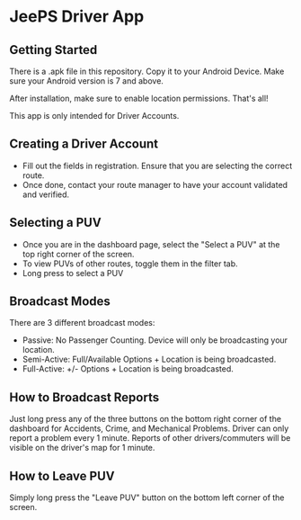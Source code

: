 # JeePS Driver App

## Getting Started

There is a .apk file in this repository. Copy it to your Android Device. Make sure your Android version is 7 and above.

After installation, make sure to enable location permissions. That's all! 

This app is only intended for Driver Accounts. 

## Creating a Driver Account

- Fill out the fields in registration. Ensure that you are selecting the correct route.
- Once done, contact your route manager to have your account validated and verified.

## Selecting a PUV 

- Once you are in the dashboard page, select the "Select a PUV" at the top right corner of the screen.
- To view PUVs of other routes, toggle them in the filter tab.
- Long press to select a PUV

## Broadcast Modes

There are 3 different broadcast modes:
- Passive: No Passenger Counting. Device will only be broadcasting your location.
- Semi-Active: Full/Available Options + Location is being broadcasted.
- Full-Active: +/- Options + Location is being broadcasted.

## How to Broadcast Reports

Just long press any of the three buttons on the bottom right corner of the dashboard for Accidents, Crime, and Mechanical Problems. Driver can only report a problem every 1 minute. Reports of other drivers/commuters will be visible on the driver's map for 1 minute.

## How to Leave PUV

Simply long press the "Leave PUV" button on the bottom left corner of the screen.
